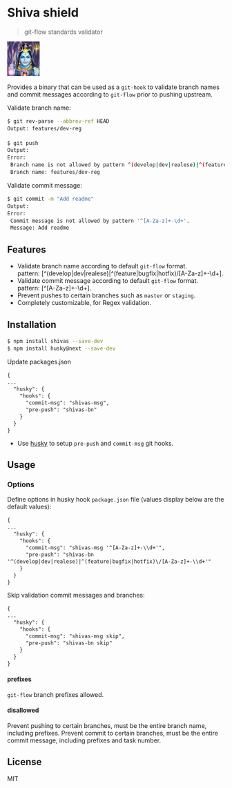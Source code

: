 # Shiva shield
> git-flow standards validator

![](shiva.gif)

Provides a binary that can be used as a `git-hook` to validate branch names and commit messages according to `git-flow` prior to pushing upstream. 

Validate branch name:
```sh
$ git rev-parse --abbrev-ref HEAD
Output: features/dev-reg
  
$ git push
Output:
Error:
 Branch name is not allowed by pattern ^(develop|dev|realese)|^(feature|bugfix|hotfix)/[A-Za-z]+-\d+.
 Branch name: features/dev-reg
```

Validate commit message:
```sh
$ git commit -m "Add readme"
Output:
Error:
 Commit message is not allowed by pattern '^[A-Za-z]+-\d+'.
 Message: Add readme
```


## Features

- Validate branch name according to default `git-flow` format. <br>
  pattern: [^(develop|dev|realese)|^(feature|bugfix|hotfix)\/[A-Za-z]+-\\d+].
- Validate commit message according to default `git-flow` format. <br>
  pattern: [^[A-Za-z]+-\\d+].
- Prevent pushes to certain branches such as `master` or `staging`.
- Completely customizable, for Regex validation.

## Installation

```sh
$ npm install shivas --save-dev
$ npm install husky@next --save-dev
```

Update packages.json
```
{
...
  "husky": {
    "hooks": {
      "commit-msg": "shivas-msg",
      "pre-push": "shivas-bn"
    }
  }
}
```

- Use [husky](http://npm.im/husky) to setup `pre-push` and `commit-msg` git hooks.


## Usage

### Options

Define options in husky hook `package.json` file (values display below are the default values):

```
{
...
  "husky": {
    "hooks": {
      "commit-msg": "shivas-msg '^[A-Za-z]+-\\d+'",
      "pre-push": "shivas-bn '^(develop|dev|realese)|^(feature|bugfix|hotfix)\/[A-Za-z]+-\\d+'"
    }
  }
}
```

Skip validation commit messages and branches:

```
{
...
  "husky": {
    "hooks": {
      "commit-msg": "shivas-msg skip",
      "pre-push": "shivas-bn skip"
    }
  }
}
```

#### prefixes

`git-flow` branch prefixes allowed. 

#### disallowed

Prevent pushing to certain branches, must be the entire branch name, including prefixes.
Prevent commit to certain branches, must be the entire commit message, including prefixes and task number.

## License

MIT
